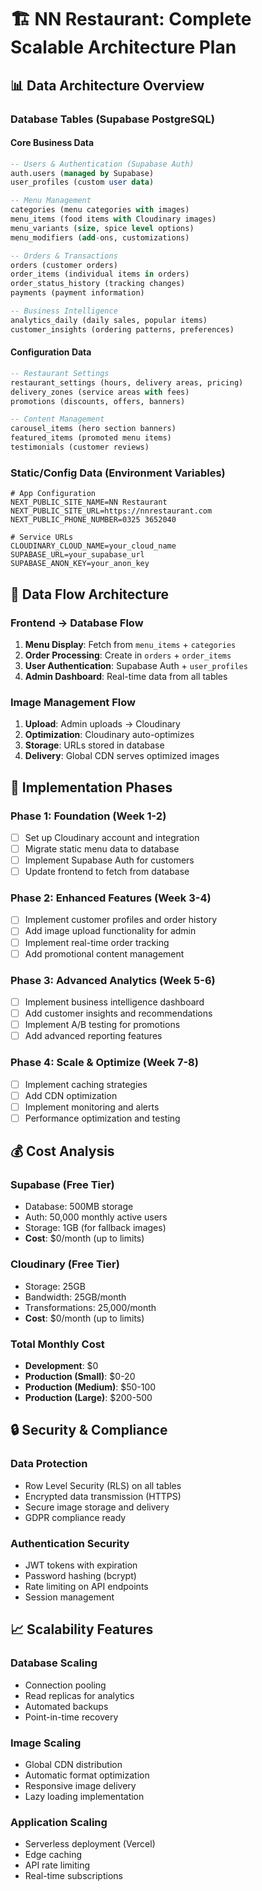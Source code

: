 # 🏗️ NN Restaurant: Complete Scalable Architecture Plan

## **📊 Data Architecture Overview**

### **Database Tables (Supabase PostgreSQL)**

#### **Core Business Data**
```sql
-- Users & Authentication (Supabase Auth)
auth.users (managed by Supabase)
user_profiles (custom user data)

-- Menu Management
categories (menu categories with images)
menu_items (food items with Cloudinary images)
menu_variants (size, spice level options)
menu_modifiers (add-ons, customizations)

-- Orders & Transactions
orders (customer orders)
order_items (individual items in orders)
order_status_history (tracking changes)
payments (payment information)

-- Business Intelligence
analytics_daily (daily sales, popular items)
customer_insights (ordering patterns, preferences)
```

#### **Configuration Data**
```sql
-- Restaurant Settings
restaurant_settings (hours, delivery areas, pricing)
delivery_zones (service areas with fees)
promotions (discounts, offers, banners)

-- Content Management
carousel_items (hero section banners)
featured_items (promoted menu items)
testimonials (customer reviews)
```

### **Static/Config Data (Environment Variables)**
```env
# App Configuration
NEXT_PUBLIC_SITE_NAME=NN Restaurant
NEXT_PUBLIC_SITE_URL=https://nnrestaurant.com
NEXT_PUBLIC_PHONE_NUMBER=0325 3652040

# Service URLs
CLOUDINARY_CLOUD_NAME=your_cloud_name
SUPABASE_URL=your_supabase_url
SUPABASE_ANON_KEY=your_anon_key
```

## **🔄 Data Flow Architecture**

### **Frontend → Database Flow**
1. **Menu Display**: Fetch from `menu_items` + `categories`
2. **Order Processing**: Create in `orders` + `order_items`
3. **User Authentication**: Supabase Auth + `user_profiles`
4. **Admin Dashboard**: Real-time data from all tables

### **Image Management Flow**
1. **Upload**: Admin uploads → Cloudinary
2. **Optimization**: Cloudinary auto-optimizes
3. **Storage**: URLs stored in database
4. **Delivery**: Global CDN serves optimized images

## **🚀 Implementation Phases**

### **Phase 1: Foundation (Week 1-2)**
- [ ] Set up Cloudinary account and integration
- [ ] Migrate static menu data to database
- [ ] Implement Supabase Auth for customers
- [ ] Update frontend to fetch from database

### **Phase 2: Enhanced Features (Week 3-4)**
- [ ] Implement customer profiles and order history
- [ ] Add image upload functionality for admin
- [ ] Implement real-time order tracking
- [ ] Add promotional content management

### **Phase 3: Advanced Analytics (Week 5-6)**
- [ ] Implement business intelligence dashboard
- [ ] Add customer insights and recommendations
- [ ] Implement A/B testing for promotions
- [ ] Add advanced reporting features

### **Phase 4: Scale & Optimize (Week 7-8)**
- [ ] Implement caching strategies
- [ ] Add CDN optimization
- [ ] Implement monitoring and alerts
- [ ] Performance optimization and testing

## **💰 Cost Analysis**

### **Supabase (Free Tier)**
- Database: 500MB storage
- Auth: 50,000 monthly active users
- Storage: 1GB (for fallback images)
- **Cost**: $0/month (up to limits)

### **Cloudinary (Free Tier)**
- Storage: 25GB
- Bandwidth: 25GB/month
- Transformations: 25,000/month
- **Cost**: $0/month (up to limits)

### **Total Monthly Cost**
- **Development**: $0
- **Production (Small)**: $0-20
- **Production (Medium)**: $50-100
- **Production (Large)**: $200-500

## **🔒 Security & Compliance**

### **Data Protection**
- Row Level Security (RLS) on all tables
- Encrypted data transmission (HTTPS)
- Secure image storage and delivery
- GDPR compliance ready

### **Authentication Security**
- JWT tokens with expiration
- Password hashing (bcrypt)
- Rate limiting on API endpoints
- Session management

## **📈 Scalability Features**

### **Database Scaling**
- Connection pooling
- Read replicas for analytics
- Automated backups
- Point-in-time recovery

### **Image Scaling**
- Global CDN distribution
- Automatic format optimization
- Responsive image delivery
- Lazy loading implementation

### **Application Scaling**
- Serverless deployment (Vercel)
- Edge caching
- API rate limiting
- Real-time subscriptions
